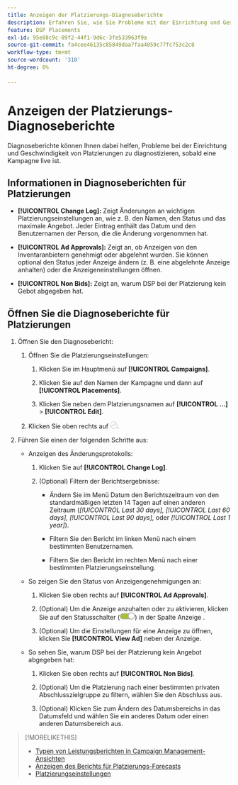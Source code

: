 ```yaml
---
title: Anzeigen der Platzierungs-Diagnoseberichte
description: Erfahren Sie, wie Sie Probleme mit der Einrichtung und Geschwindigkeit von Platzierungen diagnostizieren.
feature: DSP Placements
exl-id: 95e88c9c-09f2-44f1-9d6c-3fe533963f9a
source-git-commit: fa4cee46135c85849daa7faa4059c77fc753c2c8
workflow-type: tm+mt
source-wordcount: '310'
ht-degree: 0%

---
```


# Anzeigen der Platzierungs-Diagnoseberichte

<!-- Does this really belong in the Campaign Management > Reports section or in the Placements section? -->

Diagnoseberichte können Ihnen dabei helfen, Probleme bei der Einrichtung und Geschwindigkeit von Platzierungen zu diagnostizieren, sobald eine Kampagne live ist.

## Informationen in Diagnoseberichten für Platzierungen

* **[!UICONTROL Change Log]:** Zeigt Änderungen an wichtigen Platzierungseinstellungen an, wie z. B. den Namen, den Status und das maximale Angebot. Jeder Eintrag enthält das Datum und den Benutzernamen der Person, die die Änderung vorgenommen hat.

* **[!UICONTROL Ad Approvals]:** Zeigt an, ob Anzeigen von den Inventaranbietern genehmigt oder abgelehnt wurden. Sie können optional den Status jeder Anzeige ändern (z. B. eine abgelehnte Anzeige anhalten) oder die Anzeigeneinstellungen öffnen.

* **[!UICONTROL Non Bids]:** Zeigt an, warum DSP bei der Platzierung kein Gebot abgegeben hat.

## Öffnen Sie die Diagnoseberichte für Platzierungen

1. Öffnen Sie den Diagnosebericht:

   1. Öffnen Sie die Platzierungseinstellungen:

      1. Klicken Sie im Hauptmenü auf **[!UICONTROL Campaigns]**.

      1. Klicken Sie auf den Namen der Kampagne und dann auf **[!UICONTROL Placements]**.

      1. Klicken Sie neben dem Platzierungsnamen auf **[!UICONTROL ...]** > **[!UICONTROL Edit]**.

   1. Klicken Sie oben rechts auf ![Platzierungsdiagnose](/help/dsp/assets/placement-diagnostics.png).

1. Führen Sie einen der folgenden Schritte aus:

   * Anzeigen des Änderungsprotokolls:

      1. Klicken Sie auf **[!UICONTROL Change Log]**.

      1. (Optional) Filtern der Berichtsergebnisse:

         * Ändern Sie im Menü Datum den Berichtszeitraum von den standardmäßigen letzten 14 Tagen auf einen anderen Zeitraum (*[!UICONTROL Last 30 days],* *[!UICONTROL Last 60 days],* *[!UICONTROL Last 90 days],* oder *[!UICONTROL Last 1 year]*).

         * Filtern Sie den Bericht im linken Menü nach einem bestimmten Benutzernamen.

         * Filtern Sie den Bericht im rechten Menü nach einer bestimmten Platzierungseinstellung.

   * So zeigen Sie den Status von Anzeigengenehmigungen an:

      1. Klicken Sie oben rechts auf **[!UICONTROL Ad Approvals]**.

      1. (Optional) Um die Anzeige anzuhalten oder zu aktivieren, klicken Sie auf den Statusschalter (![Statusschalter](/help/dsp/assets/status-switch.png)) in der Spalte Anzeige .

      1. (Optional) Um die Einstellungen für eine Anzeige zu öffnen, klicken Sie **[!UICONTROL View Ad]** neben der Anzeige.

   * So sehen Sie, warum DSP bei der Platzierung kein Angebot abgegeben hat:

      1. Klicken Sie oben rechts auf **[!UICONTROL Non Bids]**.

      1. (Optional) Um die Platzierung nach einer bestimmten privaten Abschlusszielgruppe zu filtern, wählen Sie den Abschluss aus. <!-- Admin users only: Optionally filter the deal by one or more regions ([!UICONTROL US-EAST], [!UICONTROL US-WEST]) [!UICONTROL EU-WEST], [!UICONTROL HKG]) by selecting the regions. -->

      1. (Optional) Klicken Sie zum Ändern des Datumsbereichs in das Datumsfeld und wählen Sie ein anderes Datum oder einen anderen Datumsbereich aus.

<!-- Later, add link to >* Definitions for NBRs (Reading No Bid Reports (NBRs)) -->

>[!MORELIKETHIS]
>
>* [Typen von Leistungsberichten in Campaign Management-Ansichten](campaign-reports-about.md)
>* [Anzeigen des Berichts für Platzierungs-Forecasts](/help/dsp/campaign-management/reports/placement-forecast.md)
>* [Platzierungseinstellungen](/help/dsp/campaign-management/placements/placement-settings.md)

